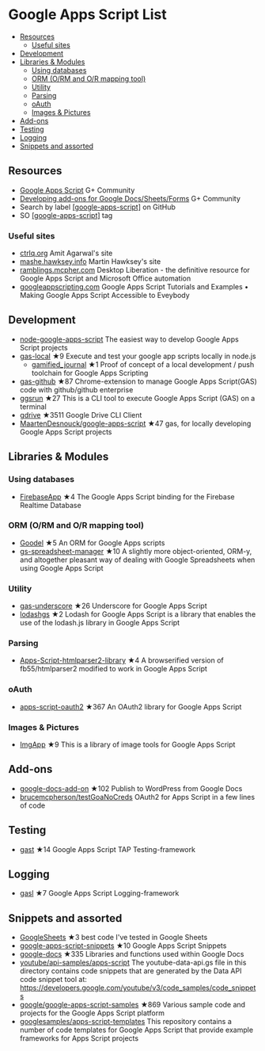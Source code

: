 # Google Apps Script List
<!-- TOC depthFrom:2 -->

- [Resources](#resources)
  - [Useful sites](#useful-sites)
- [Development](#development)
- [Libraries & Modules](#libraries--modules)
  - [Using databases](#using-databases)
  - [ORM (O/RM and O/R mapping tool)](#orm-orm-and-or-mapping-tool)
  - [Utility](#utility)
  - [Parsing](#parsing)
  - [oAuth](#oauth)
  - [Images & Pictures](#images--pictures)
- [Add-ons](#add-ons)
- [Testing](#testing)
- [Logging](#logging)
- [Snippets and assorted](#snippets-and-assorted)

<!-- /TOC -->
## Resources
* [Google Apps Script](https://plus.google.com/communities/102471985047225101769) G+ Community
* [Developing add-ons for Google Docs/Sheets/Forms](https://plus.google.com/u/0/communities/117193953428311185494) G+ Community
* Search by label  [[google-apps-script]](https://github.com/search?q=topic%3Agoogle-apps-script) on GitHub
* SO [[google-apps-script]](http://stackoverflow.com/questions/tagged/google-apps-script) tag

### Useful sites
* [ctrlq.org](https://ctrlq.org/dev/google-apps-script) Amit Agarwal's site
* [mashe.hawksey.info](https://mashe.hawksey.info/category/google/google-apps-script) Martin Hawksey's site
* [ramblings.mcpher.com](http://ramblings.mcpher.com/) Desktop Liberation - the definitive resource for Google Apps Script and Microsoft Office automation
* [googleappscripting.com](http://googleappscripting.com) Google Apps Script Tutorials and Examples • Making Google Apps Script Accessible to Eveybody

## Development
* [node-google-apps-script](https://github.com/danthareja/node-google-apps-script) The easiest way to develop Google Apps Script projects
* [gas-local](https://github.com/mzagorny/gas-local) ★9 Execute and test your google app scripts locally in node.js
  * [gamified_journal](https://github.com/brainysmurf/gamified_journal) ★1 Proof of concept of a local development / push toolchain for Google Apps Scripting
* [gas-github](https://github.com/leonhartX/gas-github) ★87 Chrome-extension to manage Google Apps Script(GAS) code with github/github enterprise
* [ggsrun](https://github.com/tanaikech/ggsrun) ★27 This is a CLI tool to execute Google Apps Script (GAS) on a terminal
* [gdrive](https://github.com/prasmussen/gdrive) ★3511 Google Drive CLI Client
* [MaartenDesnouck/google-apps-script](https://github.com/MaartenDesnouck/google-apps-script) ★47 gas, for locally developing Google Apps Script projects

## Libraries & Modules

### Using databases
* [FirebaseApp](https://github.com/RomainVialard/FirebaseApp) ★4 The Google Apps Script binding for the Firebase Realtime Database

### ORM (O/RM and O/R mapping tool)
* [Goodel](https://github.com/7imon7ays/Goodel) ★5 An ORM for Google Apps scripts
* [gs-spreadsheet-manager](https://github.com/jsoma/gs-spreadsheet-manager) ★10 A slightly more object-oriented, ORM-y, and altogether pleasant way of dealing with Google Spreadsheets when using Google Apps Script

### Utility
* [gas-underscore](https://github.com/simula-innovation/gas-underscore) ★26 Underscore for Google Apps Script
* [lodashgs](https://github.com/oshliaer/lodashgs) ★2 Lodash for Google Apps Script is a library that enables the use of the lodash.js library in Google Apps Script

### Parsing
* [Apps-Script-htmlparser2-library](https://github.com/Spencer-Easton/Apps-Script-htmlparser2-library) ★4 A browserified version of fb55/htmlparser2 modified to work in Google Apps Script

### oAuth
* [apps-script-oauth2](https://github.com/googlesamples/apps-script-oauth2) ★367 An OAuth2 library for Google Apps Script

### Images & Pictures
* [ImgApp](https://github.com/tanaikech/ImgApp) ★9 This is a library of image tools for Google Apps Script

## Add-ons
* [google-docs-add-on](https://github.com/Automattic/google-docs-add-on) ★102 Publish to WordPress from Google Docs
* [brucemcpherson/testGoaNoCreds](https://github.com/brucemcpherson/testGoaNoCreds) OAuth2 for Apps Script in a few lines of code

## Testing
* [gast](https://github.com/zixia/gast) ★14 Google Apps Script TAP Testing-framework

## Logging
* [gasl](https://github.com/zixia/gasl) ★7 Google Apps Script Logging-framework

## Snippets and assorted
* [GoogleSheets](https://github.com/Max-Makhrov/GoogleSheets) ★3 best code I've tested in Google Sheets
* [google-apps-script-snippets](https://github.com/oshliaer/google-apps-script-snippets) ★10 Google Apps Script Snippets
* [google-docs](https://github.com/fastfedora/google-docs) ★335 Libraries and functions used within Google Docs
* [youtube/api-samples/apps-script](https://github.com/youtube/api-samples/tree/master/apps-script/snippets) The youtube-data-api.gs file in this directory contains code snippets that are generated by the Data API code snippet tool at: https://developers.google.com/youtube/v3/code_samples/code_snippets
* [google/google-apps-script-samples](https://github.com/google/google-apps-script-samples) ★869 Various sample code and projects for the Google Apps Script platform
* [googlesamples/apps-script-templates](https://github.com/googlesamples/apps-script-templates) This repository contains a number of code templates for Google Apps Script that provide example frameworks for Apps Script projects
